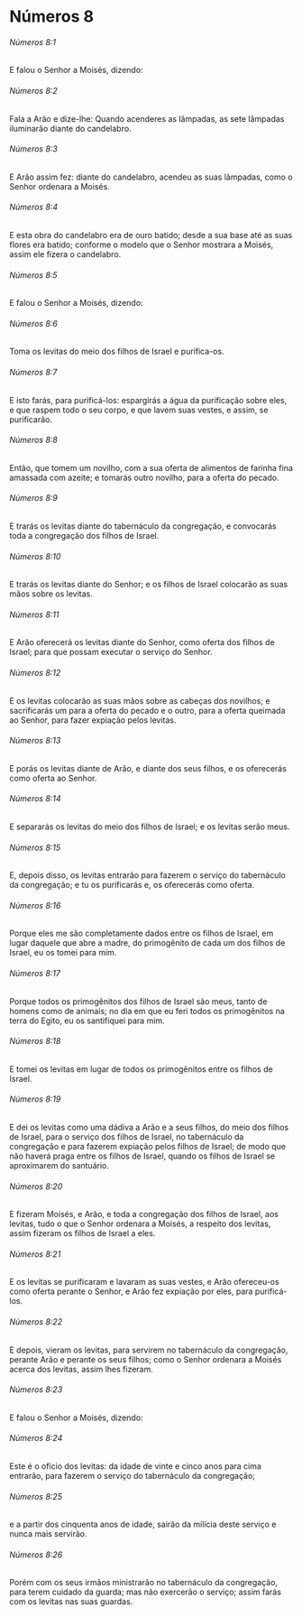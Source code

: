 # Números 8

###### Números 8:1

E falou o Senhor a Moisés, dizendo:

###### Números 8:2

Fala a Arão e dize-lhe: Quando acenderes as lâmpadas, as sete lâmpadas iluminarão diante do candelabro.

###### Números 8:3

E Arão assim fez: diante do candelabro, acendeu as suas lâmpadas, como o Senhor ordenara a Moisés.

###### Números 8:4

E esta obra do candelabro era de ouro batido; desde a sua base até as suas flores era batido; conforme o modelo que o Senhor mostrara a Moisés, assim ele fizera o candelabro.

###### Números 8:5

E falou o Senhor a Moisés, dizendo:

###### Números 8:6

Toma os levitas do meio dos filhos de Israel e purifica-os.

###### Números 8:7

E isto farás, para purificá-los: espargirás a água da purificação sobre eles, e que raspem todo o seu corpo, e que lavem suas vestes, e assim, se purificarão.

###### Números 8:8

Então, que tomem um novilho, com a sua oferta de alimentos de farinha fina amassada com azeite; e tomarás outro novilho, para a oferta do pecado.

###### Números 8:9

E trarás os levitas diante do tabernáculo da congregação, e convocarás toda a congregação dos filhos de Israel.

###### Números 8:10

E trarás os levitas diante do Senhor; e os filhos de Israel colocarão as suas mãos sobre os levitas.

###### Números 8:11

E Arão oferecerá os levitas diante do Senhor, como oferta dos filhos de Israel; para que possam executar o serviço do Senhor.

###### Números 8:12

E os levitas colocarão as suas mãos sobre as cabeças dos novilhos; e sacrificarás um para a oferta do pecado e o outro, para a oferta queimada ao Senhor, para fazer expiação pelos levitas.

###### Números 8:13

E porás os levitas diante de Arão, e diante dos seus filhos, e os oferecerás como oferta ao Senhor.

###### Números 8:14

E separarás os levitas do meio dos filhos de Israel; e os levitas serão meus.

###### Números 8:15

E, depois disso, os levitas entrarão para fazerem o serviço do tabernáculo da congregação; e tu os purificarás e, os oferecerás como oferta.

###### Números 8:16

Porque eles me são completamente dados entre os filhos de Israel, em lugar daquele que abre a madre, do primogênito de cada um dos filhos de Israel, eu os tomei para mim.

###### Números 8:17

Porque todos os primogênitos dos filhos de Israel são meus, tanto de homens como de animais; no dia em que eu feri todos os primogênitos na terra do Egito, eu os santifiquei para mim.

###### Números 8:18

E tomei os levitas em lugar de todos os primogênitos entre os filhos de Israel.

###### Números 8:19

E dei os levitas como uma dádiva a Arão e a seus filhos, do meio dos filhos de Israel, para o serviço dos filhos de Israel, no tabernáculo da congregação e para fazerem expiação pelos filhos de Israel; de modo que não haverá praga entre os filhos de Israel, quando os filhos de Israel se aproximarem do santuário.

###### Números 8:20

E fizeram Moisés, e Arão, e toda a congregação dos filhos de Israel, aos levitas, tudo o que o Senhor ordenara a Moisés, a respeito dos levitas, assim fizeram os filhos de Israel a eles.

###### Números 8:21

E os levitas se purificaram e lavaram as suas vestes, e Arão ofereceu-os como oferta perante o Senhor, e Arão fez expiação por eles, para purificá-los.

###### Números 8:22

E depois, vieram os levitas, para servirem no tabernáculo da congregação, perante Arão e perante os seus filhos; como o Senhor ordenara a Moisés acerca dos levitas, assim lhes fizeram.

###### Números 8:23

E falou o Senhor a Moisés, dizendo:

###### Números 8:24

Este é o ofício dos levitas: da idade de vinte e cinco anos para cima entrarão, para fazerem o serviço do tabernáculo da congregação;

###### Números 8:25

e a partir dos cinquenta anos de idade, sairão da milícia deste serviço e nunca mais servirão.

###### Números 8:26

Porém com os seus irmãos ministrarão no tabernáculo da congregação, para terem cuidado da guarda; mas não exercerão o serviço; assim farás com os levitas nas suas guardas.


